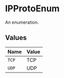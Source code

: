 # IPProtoEnum

An enumeration.


## Values

| Name  | Value |
| ----- | ----- |
| `TCP` | TCP   |
| `UDP` | UDP   |